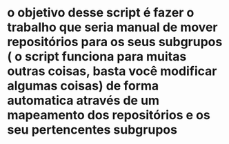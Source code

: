 # o objetivo desse script é fazer o trabalho que seria manual de mover repositórios para os seus subgrupos ( o script funciona para muitas outras coisas, basta você modificar algumas coisas) de forma automatica através de um mapeamento dos repositórios e os seu pertencentes subgrupos
